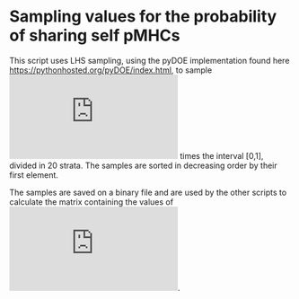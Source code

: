 # Sampling values for the probability of sharing self pMHCs

This script uses LHS sampling, using the pyDOE implementation found here https://pythonhosted.org/pyDOE/index.html, to sample ![equation](https://latex.codecogs.com/svg.latex?2%5E%7B%5Ceta%7D-%5Ceta-1) times the interval [0,1], divided in 20 strata. The samples are sorted in decreasing order by their first element.

The samples are saved on a binary file and are used by the other scripts to calculate the matrix containing the values of ![equation](https://latex.codecogs.com/svg.latex?p_%7Bij%7D%5E%7Bk%7D).